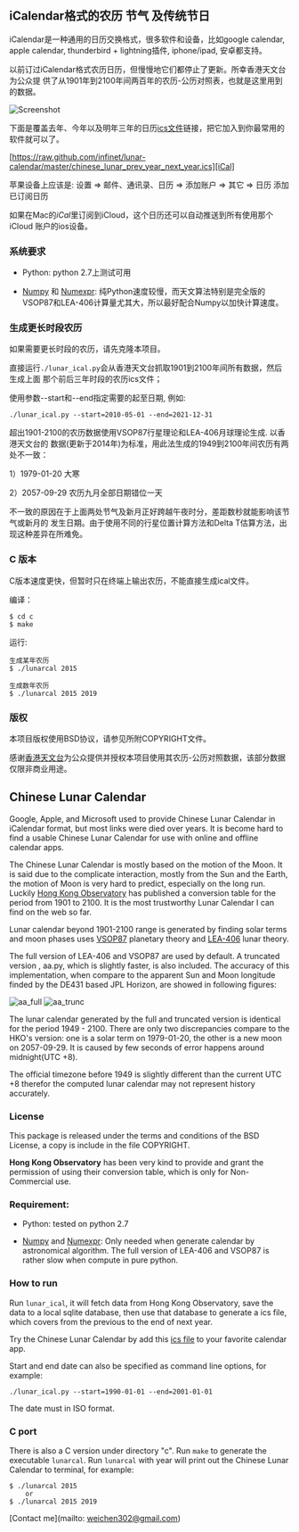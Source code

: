 ## iCalendar格式的农历 节气 及传统节日

iCalendar是一种通用的日历交换格式，很多软件和设备，比如google calendar, apple
calendar, thunderbird + lightning插件, iphone/ipad, 安卓都支持。

以前订过iCalendar格式农历日历，但慢慢地它们都停止了更新。所幸香港天文台为公众提
供了从1901年到2100年间两百年的农历-公历对照表，也就是这里用到的数据。

![Screenshot][]

下面是覆盖去年、今年以及明年三年的日历[ics文件][iCal]链接，把它加入到你最常用的
软件就可以了。

[https://raw.github.com/infinet/lunar-calendar/master/chinese_lunar_prev_year_next_year.ics][iCal]

苹果设备上应该是:
    设置 => 邮件、通讯录、日历 => 添加账户 => 其它 => 日历 添加已订阅日历

如果在Mac的*iCal*里订阅到iCloud，这个日历还可以自动推送到所有使用那个iCloud
账户的ios设备。


### 系统要求

 * Python: python 2.7上测试可用

 * [Numpy][] 和 [Numexpr][]: 纯Python速度较慢，而天文算法特别是完全版的VSOP87和LEA-406计算量尤其大，所以最好配合Numpy以加快计算速度。


### 生成更长时段农历

如果需要更长时段的农历，请先克隆本项目。

直接运行`./lunar_ical.py`会从香港天文台抓取1901到2100年间所有数据，然后生成上面
那个前后三年时段的农历ics文件；

使用参数--start和--end指定需要的起至日期, 例如:

    ./lunar_ical.py --start=2010-05-01 --end=2021-12-31

超出1901-2100的农历数据使用VSOP87行星理论和LEA-406月球理论生成. 以香港天文台的
数据(更新于2014年)为标准，用此法生成的1949到2100年间农历有两处不一致：

 1）1979-01-20 大寒

 2）2057-09-29 农历九月全部日期错位一天

不一致的原因在于上面两处节气及新月正好跨越午夜时分，差距数秒就能影响该节气或新月的
发生日期。由于使用不同的行星位置计算方法和Delta T估算方法，出现这种差异在所难免。


### C 版本

C版本速度更快，但暂时只在终端上输出农历，不能直接生成ical文件。

编译：

    $ cd c
    $ make

运行:

    生成某年农历
    $ ./lunarcal 2015

    生成数年农历
    $ ./lunarcal 2015 2019


### 版权

本项目版权使用BSD协议，请参见所附COPYRIGHT文件。

感谢[香港天文台][HK_Obs]为公众提供并授权本项目使用其农历-公历对照数据，该部分数据仅限非商业用途。



## Chinese Lunar Calendar

Google, Apple, and Microsoft used to provide Chinese Lunar Calendar in iCalendar
format, but most links were died over years. It is become hard to find a usable
Chinese Lunar Calendar for use with online and offline calendar apps.

The Chinese Lunar Calendar is mostly based on the motion of the Moon. It is
said due to the complicate interaction, mostly from the Sun and the Earth, the
motion of Moon is very hard to predict, especially on the long run.  Luckily
[Hong Kong Observatory][HK_Obs] has published a conversion table for the period
from 1901 to 2100. It is the most trustworthy Lunar Calendar I can find on the
web so far.

Lunar calendar beyond 1901-2100 range is generated by finding solar terms and
moon phases uses [VSOP87](ftp://ftp.imcce.fr/pub/ephem/planets/vsop87) planetary
theory and [LEA-406][] lunar theory.

The full version of LEA-406 and VSOP87 are used by default. A truncated version
, aa.py, which is slightly faster, is also included. The accuracy of this
implementation, when compare to the apparent Sun and Moon longitude finded by
the DE431 based JPL Horizon, are showed in following figures:

![aa_full][]
![aa_trunc][]

The lunar calendar generated by the full and truncated version is identical for
the period 1949 - 2100.  There are only two discrepancies compare to the HKO's
version: one is a solar term on 1979-01-20, the other is a new moon on
2057-09-29. It is caused by few seconds of error happens around midnight(UTC
+8).

The official timezone before 1949 is slightly different than the current UTC +8
therefor the computed lunar calendar may not represent history accurately.


### License

This package is released under the terms and conditions of the BSD License, a
copy is include in the file COPYRIGHT.

**Hong Kong Observatory** has been very kind to provide and grant the permission
of using their conversion table, which is only for Non-Commercial use.


### Requirement:

 * Python: tested on python 2.7

 * [Numpy][] and [Numexpr][]: Only needed when generate calendar by astronomical
  algorithm. The full version of LEA-406 and VSOP87 is rather slow when compute
  in pure python.


### How to run

Run `lunar_ical`, it will fetch data from Hong Kong Observatory, save
the data to a local sqlite database, then use that database to generate a ics
file, which covers from the previous to the end of next year.

Try the Chinese Lunar Calendar by add this [ics file][iCal] to your favorite
calendar app.

Start and end date can also be specified as command line options, for example:

    ./lunar_ical.py --start=1990-01-01 --end=2001-01-01

The date must in ISO format.


### C port

There is also a C version under directory "c". Run `make` to generate the
executable `lunarcal`. Run `lunarcal` with year will print out the Chinese Lunar
Calendar to terminal, for example:

    $ ./lunarcal 2015
        or
    $ ./lunarcal 2015 2019


[Contact me](mailto: weichen302@gmail.com)

[iCal]: https://raw.github.com/infinet/lunar-calendar/master/chinese_lunar_prev_year_next_year.ics
[HK_Obs]: http://data.weather.gov.hk/gts/time/conversion1_text_c.htm
[Screenshot]: http://infinet.github.io/images/lunar_calendar.jpg
[aa_full]: http://infinet.github.io/images/moon-sun-full_lea406_vsop87_compare_JPL.png
[aa_trunc]: http://infinet.github.io/images/moon-sun-trunc_lea406_vsop87_compare_JPL.png
[Numpy]: http://www.numpy.org
[Numexpr]: https://github.com/pydata/numexpr
[LEA-406]: http://www.aanda.org/articles/aa/full/2007/33/aa7568-07/aa7568-07.html
